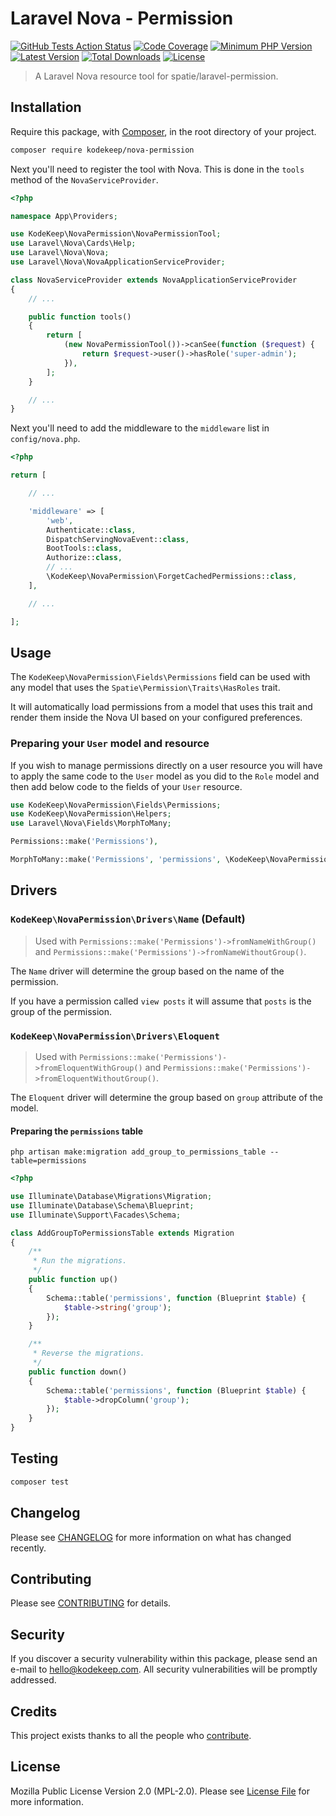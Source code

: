 # Laravel Nova - Permission

[![GitHub Tests Action Status](https://img.shields.io/github/workflow/status/kodekeep/nova-permission/run-tests?label=tests)](https://github.com/kodekeep/nova-permission/actions?query=workflow%3Arun-tests+branch%3Amaster)
[![Code Coverage](https://badgen.now.sh/codecov/c/github/kodekeep/nova-permission)](https://codecov.io/gh/kodekeep/nova-permission)
[![Minimum PHP Version](https://badgen.net/packagist/php/kodekeep/nova-permission)](https://packagist.org/packages/kodekeep/nova-permission)
[![Latest Version](https://badgen.net/packagist/v/kodekeep/nova-permission)](https://packagist.org/packages/kodekeep/nova-permission)
[![Total Downloads](https://badgen.net/packagist/dt/kodekeep/nova-permission)](https://packagist.org/packages/kodekeep/nova-permission)
[![License](https://badgen.net/packagist/license/kodekeep/nova-permission)](https://packagist.org/packages/kodekeep/nova-permission)

> A Laravel Nova resource tool for spatie/laravel-permission.

## Installation

Require this package, with [Composer](https://getcomposer.org/), in the root directory of your project.

```bash
composer require kodekeep/nova-permission
```

Next you'll need to register the tool with Nova. This is done in the `tools` method of the `NovaServiceProvider`.

```php
<?php

namespace App\Providers;

use KodeKeep\NovaPermission\NovaPermissionTool;
use Laravel\Nova\Cards\Help;
use Laravel\Nova\Nova;
use Laravel\Nova\NovaApplicationServiceProvider;

class NovaServiceProvider extends NovaApplicationServiceProvider
{
    // ...

    public function tools()
    {
        return [
            (new NovaPermissionTool())->canSee(function ($request) {
                return $request->user()->hasRole('super-admin');
            }),
        ];
    }

    // ...
}
```

Next you'll need to add the middleware to the `middleware` list in `config/nova.php`.

```php
<?php

return [

    // ...

    'middleware' => [
        'web',
        Authenticate::class,
        DispatchServingNovaEvent::class,
        BootTools::class,
        Authorize::class,
        // ...
        \KodeKeep\NovaPermission\ForgetCachedPermissions::class,
    ],

    // ...

];
```

## Usage

The `KodeKeep\NovaPermission\Fields\Permissions` field can be used with any model that uses the `Spatie\Permission\Traits\HasRoles` trait.

It will automatically load permissions from a model that uses this trait and render them inside the Nova UI based on your configured preferences.

### Preparing your `User` model and resource

If you wish to manage permissions directly on a user resource you will have to apply the same code to the `User` model as you did to the `Role` model and then add below code to the fields of your `User` resource.

```php
use KodeKeep\NovaPermission\Fields\Permissions;
use KodeKeep\NovaPermission\Helpers;
use Laravel\Nova\Fields\MorphToMany;

Permissions::make('Permissions'),

MorphToMany::make('Permissions', 'permissions', \KodeKeep\NovaPermission\Resources\Permission::class),
```

## Drivers

### `KodeKeep\NovaPermission\Drivers\Name` (Default)

> Used with `Permissions::make('Permissions')->fromNameWithGroup()` and `Permissions::make('Permissions')->fromNameWithoutGroup()`.

The `Name` driver will determine the group based on the name of the permission.

If you have a permission called `view posts` it will assume that `posts` is the group of the permission.

### `KodeKeep\NovaPermission\Drivers\Eloquent`

> Used with `Permissions::make('Permissions')->fromEloquentWithGroup()` and `Permissions::make('Permissions')->fromEloquentWithoutGroup()`.

The `Eloquent` driver will determine the group based on `group` attribute of the model.

#### Preparing the `permissions` table

```
php artisan make:migration add_group_to_permissions_table --table=permissions
```

```php
<?php

use Illuminate\Database\Migrations\Migration;
use Illuminate\Database\Schema\Blueprint;
use Illuminate\Support\Facades\Schema;

class AddGroupToPermissionsTable extends Migration
{
    /**
     * Run the migrations.
     */
    public function up()
    {
        Schema::table('permissions', function (Blueprint $table) {
            $table->string('group');
        });
    }

    /**
     * Reverse the migrations.
     */
    public function down()
    {
        Schema::table('permissions', function (Blueprint $table) {
            $table->dropColumn('group');
        });
    }
}
```

## Testing

``` bash
composer test
```

## Changelog

Please see [CHANGELOG](CHANGELOG.md) for more information on what has changed recently.

## Contributing

Please see [CONTRIBUTING](CONTRIBUTING.md) for details.

## Security

If you discover a security vulnerability within this package, please send an e-mail to hello@kodekeep.com. All security vulnerabilities will be promptly addressed.

## Credits

This project exists thanks to all the people who [contribute](../../contributors).

## License

Mozilla Public License Version 2.0 (MPL-2.0). Please see [License File](LICENSE.md) for more information.
